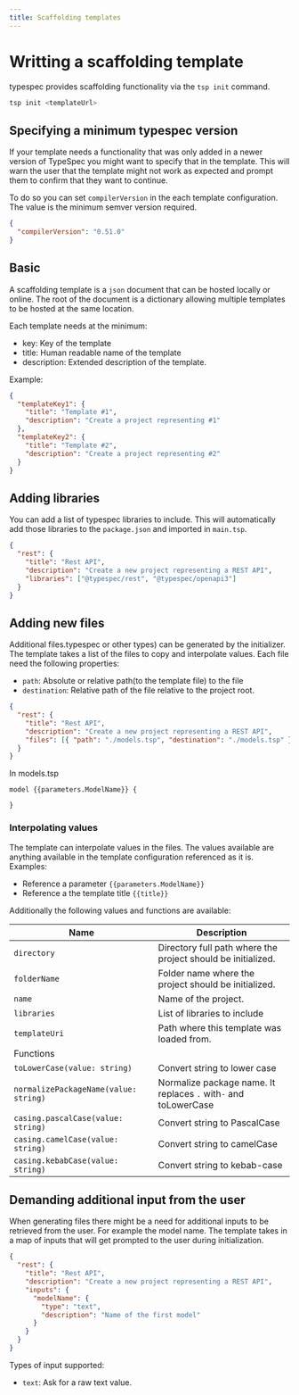 ```yaml
---
title: Scaffolding templates
---
```


# Writting a scaffolding template

typespec provides scaffolding functionality via the `tsp init` command.

```bash
tsp init <templateUrl>
```

## Specifying a minimum typespec version

If your template needs a functionality that was only added in a newer version of TypeSpec you might want to specify that in the template. This will warn the user that the template might not work as expected and prompt them to confirm that they want to continue.

To do so you can set `compilerVersion` in the each template configuration. The value is the minimum semver version required.

```json
{
  "compilerVersion": "0.51.0"
}
```

## Basic

A scaffolding template is a `json` document that can be hosted locally or online.
The root of the document is a dictionary allowing multiple templates to be hosted at the same location.

Each template needs at the minimum:

- key: Key of the template
- title: Human readable name of the template
- description: Extended description of the template.

Example:

```json
{
  "templateKey1": {
    "title": "Template #1",
    "description": "Create a project representing #1"
  },
  "templateKey2": {
    "title": "Template #2",
    "description": "Create a project representing #2"
  }
}
```

## Adding libraries

You can add a list of typespec libraries to include. This will automatically add those libraries to the `package.json` and imported in `main.tsp`.

```json
{
  "rest": {
    "title": "Rest API",
    "description": "Create a new project representing a REST API",
    "libraries": ["@typespec/rest", "@typespec/openapi3"]
  }
}
```

## Adding new files

Additional files.typespec or other types) can be generated by the initializer. The template takes a list of the files to copy and interpolate values.
Each file need the following properties:

- `path`: Absolute or relative path(to the template file) to the file
- `destination`: Relative path of the file relative to the project root.

```json
{
  "rest": {
    "title": "Rest API",
    "description": "Create a new project representing a REST API",
    "files": [{ "path": "./models.tsp", "destination": "./models.tsp" }]
  }
}
```

In models.tsp

```typespec
model {{parameters.ModelName}} {

}
```

### Interpolating values

The template can interpolate values in the files. The values available are anything available in the template configuration referenced as it is.
Examples:

- Reference a parameter `{{parameters.ModelName}}`
- Reference a the template title `{{title}}`

Additionally the following values and functions are available:

| Name                                  | Description                                                     |
| ------------------------------------- | --------------------------------------------------------------- |
| `directory`                           | Directory full path where the project should be initialized.    |
| `folderName`                          | Folder name where the project should be initialized.            |
| `name`                                | Name of the project.                                            |
| `libraries`                           | List of libraries to include                                    |
| `templateUri`                         | Path where this template was loaded from.                       |
| Functions                             |                                                                 |
| `toLowerCase(value: string)`          | Convert string to lower case                                    |
| `normalizePackageName(value: string)` | Normalize package name. It replaces `.` with`-` and toLowerCase |
| `casing.pascalCase(value: string)`    | Convert string to PascalCase                                    |
| `casing.camelCase(value: string)`     | Convert string to camelCase                                     |
| `casing.kebabCase(value: string)`     | Convert string to kebab-case                                    |

## Demanding additional input from the user

When generating files there might be a need for additional inputs to be retrieved from the user. For example the model name.
The template takes in a map of inputs that will get prompted to the user during initialization.

```json
{
  "rest": {
    "title": "Rest API",
    "description": "Create a new project representing a REST API",
    "inputs": {
      "modelName": {
        "type": "text",
        "description": "Name of the first model"
      }
    }
  }
}
```

Types of input supported:

- `text`: Ask for a raw text value.
